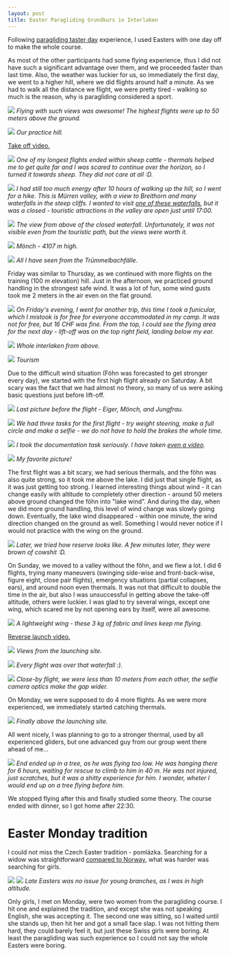 ```yaml
---
layout: post
title: Easter Paragliding Grundkurs in Interlaken
---
```


Following [paragliding taster day](https://bender250.github.io/New_sports/) experience, I used Easters with one day off to make the whole course.

As most of the other participants had some flying experience, thus I did not have such a significant advantage over them, and we proceeded faster than last time. Also, the weather was luckier for us, so immediately the first day, we went to a higher hill, where we did flights around half a minute. As we had to walk all the distance we flight, we were pretty tired - walking so much is the reason, why is paragliding considered a sport.

![](https://lh3.googleusercontent.com/IqzRfZLh-vS419A2TCG8PZGubKwShwgjB7JbX244AoE3rr_jmTmkFwYTVGnO78nfDI-_T9VU6nzSr5JSicdxnVO-F0Uy0Vdia2QQEw7hyOA36mNYSoqtq8em_gelCjdVhadDNDADEaQ=w1878-h1056-no)
*Flying with such views was awesome! The highest flights were up to 50 meters above the ground.*

![](https://lh3.googleusercontent.com/Ce3RLJQnHHsOf7puId3o--47jVCrrvv9dWH__oKYbSN552xU5fqb_2N8mxa5IMKFVXGLO30rSdb3K_EYbiYDfvXg3EZkPbslpOvllmsE8nOrDVcF8UWqo5m3LCdJeLu1jLES9l5qjOw=w1619-h1079-no)
*Our practice hill.*

[Take off video.](https://photos.google.com/share/AF1QipPtsykUTAu6eweVA-28EyPdo70y6w02on_Y0DUH4cQHwHVL3c1OGNWyvhu9m-KqLQ/photo/AF1QipM45gwJPqMntVlc-NheOOlLXFydXYe0TVQkqalg?key=NW1BVFlYdUVGN3JLYVd2WFVIZWtCMFVsemRNSXNn)

![](https://lh3.googleusercontent.com/Q9jRn0y7awhAxopHpydjtVHgWq-GPudbocoz2CF1CaPizdcNlxBD4wp3_yTTFHYt4lcxPWwIuAF9q9WoVQUJBlDOevPKqSOTEw4EAb9VO4RdJOxWa_1c_5ULSabWBYtiEWeUpivXbk8=w607-h1079-no)
*One of my longest flights ended within sheep cattle - thermals helped me to get quite far and I was scared to continue over the horizon, so I turned it towards sheep. They did not care at all :D.*

![](https://lh3.googleusercontent.com/Egizuv3NJGFoE3I36YmlXGsqGAmNYXGukNpolS6XTS3IdKAqo6cuZZhsHjlAUcdur1KxvsFSCDiG_IKnzQ3QWYR5MUzbjHHxHIOHk-EDncFs_3LyCfmHAP5CSQn8JSyrZUHUuYPyH9Q=w1619-h1079-no)
*I had still too much energy after 10 hours of walking up the hill, so I went for a hike. This is Mürren valley, with a view to Breithorn and many waterfalls in the steep cliffs. I wanted to visit [one of these waterfalls](https://www.truemmelbachfaelle.ch/), but it was a closed - touristic attractions in the valley are open just until 17:00.*

![](https://lh3.googleusercontent.com/W8exFwoCmsbopfQYG5nr6B4DMpQBCw4SM6OGWOjO_S_uL0XacEArcMPdIMg2eqab5vcdTsHjtWIkeXGtCNcbQUXErD6VLnuvPWLSfZFBheHSouwTWV8iB8RMTjuIsvNPKgTsCYMxFpU=w1619-h1079-no)
*The view from above of the closed waterfall. Unfortunately, it was not visible even from the touristic path, but the views were worth it.*

![](https://lh3.googleusercontent.com/QOGrBXtTqMXL2soT3aphTnxDbXsWpsqTTumtbbe3vs1cJDS9HzSIHV55SXIg6ISAMz1yimQnPvzGJ75HhnmxBVMDoIe6X1GlbRvZUHZmALZLV2G_vpc00Ih8TRAbfB6F3CNKK1E7DxE=w1619-h1079-no)
*Mönch - 4107 m high.*

![](https://lh3.googleusercontent.com/H6p5PhVe7W2TFsj5JeiPPu7kHU7VlgVcBBVVRSlCOtcO1nQWood2woc7kO_9gSA9grO1W7GIDbkckYOIylWX4-AjH6Am_b9fDsTYBvv8EesWHFWcchVFu84uO7yxz0f38HC6502SFhI=w720-h1079-no)
*All I have seen from the Trümmelbachfälle.*

Friday was similar to Thursday, as we continued with more flights on the training (100 m elevation) hill. Just in the afternoon, we practiced ground handling in the strongest safe wind. It was a lot of fun, some wind gusts took me 2 meters in the air even on the flat ground.

![](https://lh3.googleusercontent.com/pdOdZJVk_MubPtxtHuN-_GeOTIgfQ2K2pNFWBYlJTm6PgLeUGq8gIW0P5vIeXP3fbsnXPzw9RCVoYt7ImTj96cDJeOqz12phv798C6JZlWMSYwNRjkYcIWL6m1sx4ieK6LyPXuy89EQ=w1619-h1079-no)
*On Friday's evening, I went for another trip, this time I took a funicular, which I mistook is for free for everyone accommodated in my camp. It was not for free, but 16 CHF was fine. From the top, I could see the flying area for the next day - lift-off was on the top right field, landing below my ear.*

![](https://lh3.googleusercontent.com/ZFEv0xWqiIvlxfGc4xmenZMaK-tQwz_Cp1BKaCrRgC18gwGIXDG-Pbz4tfZ2s2aAAlzrbkY4TpChYP2exnSt7G7THD5Hm_oTREdeWC2urcpBKOqlh2xODaim4T9qPmbg2LVw1NsxDcA=w1619-h1079-no)
*Whole interlaken from above.*

![](https://lh3.googleusercontent.com/vskrVg-9wyTcRNR5sT7n8JkvuVp1-8t83ZMnDvFmWEK503ftpLyYwU_G_1KcJk3zyzUY-MXTpXg5ozMWjBzryTzjKEcGJAmM2jHRbrZEu3Kj9pmgPWiiYItWPTxYGhd79IWvfaahFA8=w1619-h1079-no)
*Tourism*

Due to the difficult wind situation (Föhn was forecasted to get stronger every day), we started with the first high flight already on Saturday. A bit scary was the fact that we had almost no theory, so many of us were asking basic questions just before lift-off.

![](https://lh3.googleusercontent.com/KS9ebFtX7k2M-kubOUSLOAzlShuDLiYJ41_MVGcJvXn_jSssExP5quRBskOCEeggX5m-owXTok_ehuxdlaDgrnVCdxhrrAK8k3cmaovoLAbo6-1sHmqK73z5nmLCWfs9w1s5CqsKIk4=w1919-h1079-no)
*Last picture before the flight - Eiger, Mönch, and Jungfrau.*

![](https://lh3.googleusercontent.com/XhPVC_ty2X3pmht7uJi_D_PexCePiOldd4xjCkaF6xpEjlHYMRNLVXsvrbJm90_W_jZ3g7zdPVlvwgfPrsU_oIsoEZp2Q5s_3lqLJk1K8fk8neIB8WB9r2_gCPsr11uMlq-p7FMMYOU=w720-h1079-no)
*We had three tasks for the first flight - try weight steering, make a full circle and make a selfie - we do not have to hold the brakes the whole time.*

![](https://lh3.googleusercontent.com/B8w9oOAnbyb58kUyZrG0huLTGDfrhmoL_Egw86e8hDY7tSYTR5rtamNWV0s81loZu4QBNeosQ2rgt653TVR87sSXN8jks4-OiLleOJve8-Vkk3y5W_O_uq_sobVyU2wTIU3R8coXHJ4=w1619-h1079-no)
*I took the documentation task seriously. I have taken [even a video](https://youtu.be/t5qM0ofJ3EQ).*

![](https://lh3.googleusercontent.com/WQmyIZAcMll1D9h2jKtDsl2VhJiYg_ONqbo83LNz1lZbEsbxSYtOXaEmNYReM-yKd7IuDdjCU_5DvnrXhGw9J6qLoKSLKjtOPSBOwfkPeZ6S0j_7_-yT8N0v7LibxLDJjb2CrYnbDBQ=w1619-h1079-no)
*My favorite picture!*

The first flight was a bit scary, we had serious thermals, and the föhn was also quite strong, so it took me above the lake. I did just that single flight, as it was just getting too strong. I learned interesting things about wind - it can change easily with altitude to completely other direction - around 50 meters above ground changed the föhn into "lake wind". And during the day, when we did more ground handling, this level of wind change was slowly going down. Eventually, the lake wind disappeared - within one minute, the wind direction changed on the ground as well. Something I would never notice if I would not practice with the wing on the ground.

![](https://lh3.googleusercontent.com/P6ZBT7SFggnMRKGES7ntBODoU-fzRJQqNNFBZgb-P1BXqA77CEzd1uQwpprhvSNpmyR7_GAwlTIBruntcYYB9IpnDP44ml1YrTWaeNf3Q29q5fAv9Cgb6emaGJ08W3MHWY0JP9X-E-Y=w1885-h1060-no)
*Later, we tried how reserve looks like. A few minutes later, they were brown of cowshit :D.*

On Sunday, we moved to a valley without the föhn, and we flew a lot. I did 6 flights, trying many maneuvers (swinging side-wise and front-back-wise, figure eight, close pair flights), emergency situations (partial collapses, ears), and around noon even thermals. It was not that difficult to double the time in the air, but also I was unsuccessful in getting above the take-off altitude, others were luckier. I was glad to try several wings, except one wing, which scared me by not opening ears by itself, were all awesome.

![](https://lh3.googleusercontent.com/T_H_C_50qTCTV6sQLQQ0z0znLQb3_OAIM-opCzltOu6NW0iAIwzG1r-oc92iSsIYQO_RWeDk_ZdQqnPKMft6DPHAWKGmr7_UQgQ_5FQNW-NxpzOHDBr-3E28tgu6DNYPqwJuId40-eY=w1619-h1079-no)
*A lightweight wing - these 3 kg of fabric and lines keep me flying.*

[Reverse launch video.](https://photos.google.com/share/AF1QipPtsykUTAu6eweVA-28EyPdo70y6w02on_Y0DUH4cQHwHVL3c1OGNWyvhu9m-KqLQ/photo/AF1QipMrewG5j_NyCKnZYYQKpmmvKbuyKPyfNfilYtOr?key=NW1BVFlYdUVGN3JLYVd2WFVIZWtCMFVsemRNSXNn)

![](https://lh3.googleusercontent.com/yxjKVgdGK14MY1A_H7hya-j8S0haMp8AZBIxaoHz9U0D7ftyhWHDqivc0weKM1Yr-Bs8ZUD66ursWFHRJhy_gd_42pJnOZf1kEZu78ruWPUJ2GfKDjlfEU0Ud1bl31D3vjusmrRvHiE=w1619-h1079-no)
*Views from the launching site.*

![](https://lh3.googleusercontent.com/oT4fX4PJPLIz29GtEMhRH5GZxcqTPZL24uIDM9dLcP-F4olOogUg4z2pxD_BrXJNICSb6JbgqjMXJWnGe-54SQzcqM8DLh3LEChtW1QxEbU8x7-TTmQbDRECtHsIlf72Zg95M0xu9HQ=w1619-h1079-no)
*Every flight was over that waterfall :).*

![](https://lh3.googleusercontent.com/wHZlzHOsqAdk5eHTx610brZu_mMNtc5KYnr4ysFae4eNdKU-AUp89QeTur5LZi6WeoT4TOc9hdj_XTMvXi3tqWuO1uhgmG-5MDAGKSfO3zMaeQdbUoteuy-J23s0MSYafe876625wXs=w1439-h1079-no)
*Close-by flight, we were less than 10 meters from each other, the selfie camera optics make the gap wider.*

On Monday, we were supposed to do 4 more flights. As we were more experienced, we immediately started catching thermals.

![](https://lh3.googleusercontent.com/IDgaHLAYOufO4NQ2Pu4sChOqEOAz_VbFegTRP_0qgCJ3spo4TZx86251bL-5OOGruKl7iUXPpXCQtPhOkv1ARLjO6fd-xsIY9NHewdZnwmQe8MwFtl-o1WEmPVAmzGP0E6_TqBk4d5s=w1619-h1079-no)
*Finally above the launching site.*

All went nicely, I was planning to go to a stronger thermal, used by all experienced gliders, but one advanced guy from our group went there ahead of me...

![](https://lh3.googleusercontent.com/kWQy64_wvINFHz1dIj3oiqWrRkyc870EpXpKbnu0kCq30rRI6sgEuXm8dp6n5nIx3ODuiEtm2PyMZeyJWIcjv3VDpySr8JkM_tKriMH1x14B3QzpQZ5EMtGvdUrjAdogN7ZWG-RWpjE=w810-h1079-no)
*End ended up in a tree, as he was flying too low. He was hanging there for 6 hours, waiting for rescue to climb to him in 40 m. He was not injured, just scratches, but it was a shitty experience for him. I wonder, wheter I would end up on a tree flying before him.*

We stopped flying after this and finally studied some theory. The course ended with dinner, so I got home after 22:30.

# Easter Monday tradition

I could not miss the Czech Easter tradition - pomlázka. Searching for a widow was straightforward [compared to Norway](https://bender250.github.io/Velikonocni-pondeli/), what was harder was searching for girls.

![](https://lh3.googleusercontent.com/yBZB1HfLrWvN1ETVwWf9oYbPxDGQbZOd8oSnCeuwmyyfDvyDJyTZPzfhexh4RNOBx8rR66jBTv5XzUeW1MSV4kp8-ww8Xesy-xXhuWhUtRkM5jF2zfTMj83DL5CPeRFe-EAaLNmohAo=w1919-h1079-no) 
![](https://lh3.googleusercontent.com/gh6MGJi-gAMDEKKrSvnBM1AHz-Vqvz8YbYz12GKa0_XRRx-rfI13vdU9qLPOQjMzl9NPGiM8-xFFfozVnhTci_8i2xIDOCvnc_4iXUyUVJS6mW_6ojv7n6p7vjtCXEdrpioctsLoSPs=w1919-h1079-no)
*Late Easters was no issue for young branches, as I was in high altitude.*

Only girls, I met on Monday, were two women from the paragliding course. I hit one and explained the tradition, and except she was not speaking English, she was accepting it. The second one was sitting, so I waited until she stands up, then hit her and got a small face slap. I was not hitting them hard, they could barely feel it, but just these Swiss girls were boring. At least the paragliding was such experience so I could not say the whole Easters were boring.
